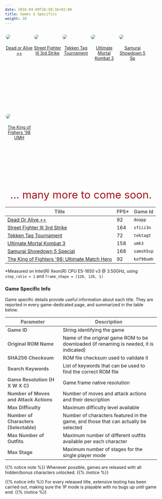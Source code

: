 ```yaml
---
date: 2016-04-09T16:50:16+02:00
title: Games & Specifics
weight: 20
---
```


<div style="display:block; width:100%;">
  <figure style="padding:2px; margin-right:auto; margin-left:auto; float:left; min-width:90px; max-width:15.0%; min-height:230px;">
   <a href="./doapp/"><img style="margin-top:0px; margin-bottom: 20px; border-radius: 10px;" src="../../images/envs/doapp.jpg"/>
   <figcaption align="middle">Dead or Alive ++</figcaption></a>
  </figure>
  <figure style="padding:2px; margin-right:auto; margin-left:auto; float:left; min-width:90px; max-width:15.0%; min-height:230px;">
   <a href="./sfiii3n/"><img style="margin-top:0px; margin-bottom: 20px; border-radius: 10px;" src="../../images/envs/sfiii3n.jpg"/>
   <figcaption align="middle">Street Fighter III 3rd Strike</figcaption></a>
  </figure>
  <figure style="padding:2px; margin-right:auto; margin-left:auto; float:left; min-width:90px; max-width:15.0%; min-height:230px;">
   <a href="./tektagt/"><img style="margin-top:0px; margin-bottom: 20px; border-radius: 10px;" src="../../images/envs/tektagt.jpg"/>
   <figcaption align="middle">Tekken Tag Tournament</figcaption></a>
  </figure>
  <figure style="padding:2px; margin-right:auto; margin-left:auto; float:left; min-width:90px; max-width:15.0%; min-height:230px;">
   <a href="./umk3/"><img style="margin-top:0px; margin-bottom: 20px; border-radius: 10px;" src="../../images/envs/umk3.jpg"/>
   <figcaption align="middle">Ultimate Mortal Kombat 3</figcaption></a>
  </figure>
  <figure style="padding:2px; margin-right:auto; margin-left:auto; float:left; min-width:90px; max-width:15.0%; min-height:230px;">
   <a href="./samsh5sp/"><img style="margin-top:0px; margin-bottom: 20px; border-radius: 10px;" src="../../images/envs/samsh5sp.jpg"/>
   <figcaption align="middle">Samurai Showdown 5 Sp</figcaption></a>
  </figure>
  <figure style="padding:2px; margin-right:auto; margin-left:auto; float:left; min-width:90px; max-width:15.0%; min-height:230px;">
   <a href="./kof98umh/"><img style="margin-top:0px; margin-bottom: 20px; border-radius: 10px;" src="../../images/envs/kof98umh.jpg"/>
   <figcaption align="middle">The King of Fighers '98 UMH</figcaption></a>
  </figure>
</div>

<div>
<p style="font-size:35px;  margin-bottom:20px; text-align:center; color: #a5101f; clear:both;">... many more to come soon.</p>

| <strong><span style="color:#5B5B60;">Title</span></strong>              | <strong><span style="color:#5B5B60;">FPS*</span></strong> | <strong><span style="color:#5B5B60;">Game Id</span></strong> |
| ----------------------------------------------------------------------- | ----------------------------------------------------------- | ------------------------------------------------------------ |
| <a href="./doapp/">Dead Or Alive ++</a>                                 | 92                                                  | `doapp`                                                      |
| <a href="./sfiii3n/">Street Fighter III 3rd Strike</a>                  | 164                                                  | `sfiii3n`                                                    |
| <a href="./tektagt/">Tekken Tag Tournament</a>                          | 72                                                  | `tektagt`                                                    |
| <a href="./umk3/">Ultimate Mortal Kombat 3</a>                          | 158                                                  | `umk3`                                                       |
| <a href="./samsh5sp/">Samurai Showdown 5 Special</a>                    | 168                                                     | `samsh5sp`                                                   |
| <a href="./kof98umh/">The King of Fighters '98: Ultimate Match Hero</a> | 92                                                     | `kof98umh`                                                   |

*Measured on Intel(R) Xeon(R) CPU E5-1650 v3 @ 3.50GHz, using `step_ratio = 1` and `frame_shape = (128, 128, 1)`

### Game Specific Info

Game specific details provide useful information about each title. They are reported in every game-dedicated page, and summarized in the table below.

| <strong><span style="color:#5B5B60;">Parameter</span></strong>                                                           | <strong><span style="color:#5B5B60;">Description</span></strong>                        |
| ------------------------------------------------------------------------------------------------------------------------ | --------------------------------------------------------------------------------------- |
| <strong><span style="color:#5B5B60;">Game ID</span></strong>                                                             | String identifying the game                                                             |
| <strong><span style="color:#5B5B60;">Original ROM Name</span></strong>                                                   | Name of the original game ROM to be downloaded (if renaming is needed, it is indicated) |
| <strong><span style="color:#5B5B60;">SHA256 Checksum</span></strong>                                                     | ROM file checksum used to validate it                                                   |
| <strong><span style="color:#5B5B60;">Search Keywords</span></strong>                                                     | List of keywords that can be used to find the correct ROM file                          |
| <strong><span style="color:#5B5B60;">Game Resolution (H X W X C)</span></strong>                                         | Game frame native  resolution                                                                   |
| <strong><span style="color:#5B5B60;">Number of Moves and Attack Actions</span></strong> | Number of moves and attack actions and their description                                |
| <strong><span style="color:#5B5B60;">Max Difficulty</span></strong>                                                      | Maximum difficulty level available                                                      |
| <strong><span style="color:#5B5B60;">Number of Characters (Selectable)</span></strong>                                   | Number of characters featured in the game, and those that can actually be selected      |
| <strong><span style="color:#5B5B60;">Max Number of Outfits</span></strong>                                               | Maximum number of different outfits available per each character                        |
| <strong><span style="color:#5B5B60;">Max Stage</span></strong>                                                           | Maximum number of stages for the single player mode                                     |

{{% notice note %}}
Whenever possible, games are released with all hidden/bonus characters unlocked.
{{% /notice %}}

{{% notice info %}}
For every released title, extensive testing has been carried out, making sure the 1P mode is playable with no bugs up until game end.
{{% /notice %}}

</div>
